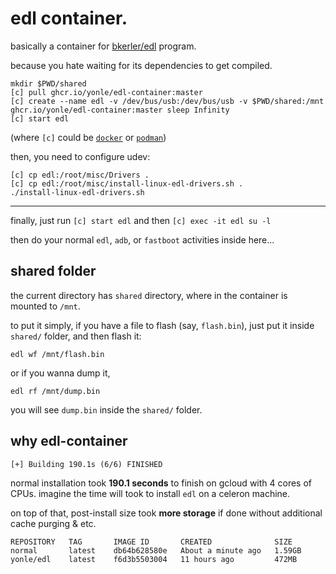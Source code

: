 # edl container.

basically a container for [bkerler/edl](https://github.com/bkerler/edl) program.

because you hate waiting for its dependencies to get compiled.

```
mkdir $PWD/shared
[c] pull ghcr.io/yonle/edl-container:master
[c] create --name edl -v /dev/bus/usb:/dev/bus/usb -v $PWD/shared:/mnt ghcr.io/yonle/edl-container:master sleep Infinity
[c] start edl
```

(where `[c]` could be [`docker`](https://docker.com) or [`podman`](https://podman.io))

then, you need to configure udev:

```
[c] cp edl:/root/misc/Drivers .
[c] cp edl:/root/misc/install-linux-edl-drivers.sh .
./install-linux-edl-drivers.sh
```

---

finally, just run `[c] start edl` and then `[c] exec -it edl su -l`

then do your normal `edl`, `adb`, or `fastboot` activities inside here...

## shared folder

the current directory has `shared` directory, where in the container is mounted to `/mnt`.

to put it simply, if you have a file to flash (say, `flash.bin`), just put it inside `shared/` folder, and then flash it:
```
edl wf /mnt/flash.bin
```

or if you wanna dump it,
```
edl rf /mnt/dump.bin
```

you will see `dump.bin` inside the `shared/` folder.

## why edl-container

```
[+] Building 190.1s (6/6) FINISHED
```

normal installation took **190.1 seconds** to finish on gcloud with 4 cores of CPUs. imagine the time will took to install `edl` on a celeron machine.

on top of that, post-install size took **more storage** if done without additional cache purging & etc.

```
REPOSITORY   TAG       IMAGE ID       CREATED              SIZE
normal       latest    db64b628580e   About a minute ago   1.59GB
yonle/edl    latest    f6d3b5503004   11 hours ago         472MB
```
